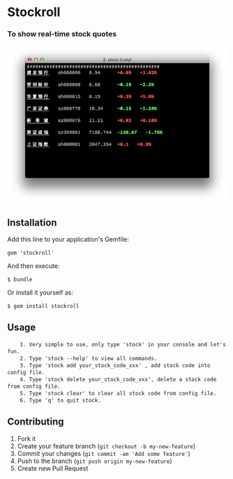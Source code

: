 # Stockroll
### To show real-time stock quotes

![screenshot](/screenshot.png)

## Installation

Add this line to your application's Gemfile:

    gem 'stockroll'

And then execute:

    $ bundle

Or install it yourself as:

    $ gem install stockroll

## Usage
		1. Very simple to use, only type 'stock' in your console and let's fun.   
		2. Type 'stock --help' to view all commands.    
		3. Type 'stock add your_stock_code_xxx' , add stock code into config file.    
		4. Type 'stock delete your_stock_code_xxx', delete a stock code from config file.  
		5. Type 'stock clear' to clear all stock code from config file.  
		6. Type 'q' to quit stock.   

## Contributing

1. Fork it
2. Create your feature branch (`git checkout -b my-new-feature`)
3. Commit your changes (`git commit -am 'Add some feature'`)
4. Push to the branch (`git push origin my-new-feature`)
5. Create new Pull Request
